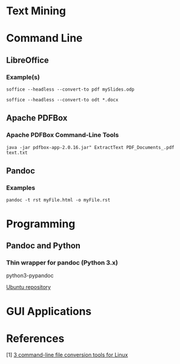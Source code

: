 # Text Mining

# Command Line

## LibreOffice

### Example\(s\)

`soffice --headless --convert-to pdf mySlides.odp`

`soffice --headless --convert-to odt *.docx`

## Apache PDFBox

### Apache PDFBox Command-Line Tools

`java -jar pdfbox-app-2.0.16.jar" ExtractText PDF_Documents_.pdf text.txt`



## Pandoc

### Examples

`pandoc -t rst myFile.html -o myFile.rst`

# Programming

## Pandoc and Python

### Thin wrapper for pandoc \(Python 3.x\)

python3-pypandoc

[Ubuntu repository](https://packages.ubuntu.com/)

# GUI Applications

# References

\[1\] [3 command-line file conversion tools for Linux](https://opensource.com/life/16/10/3-file-conversion-tools-linux-command-line)

